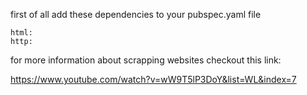 first of all add these dependencies to your pubspec.yaml file

    html:
    http:


for more information about scrapping websites checkout this link: 

https://www.youtube.com/watch?v=wW9T5lP3DoY&list=WL&index=7